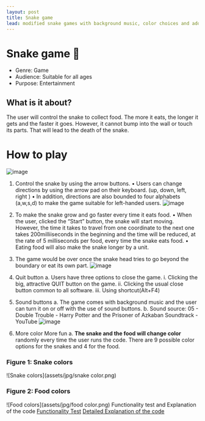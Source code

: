 ```yaml
---
layout: post
title: Snake game
lead: modified snake games with background music, color choices and additional key bindings
---
```

# Snake game 🐍
* Genre: Game
* Audience: Suitable for all ages
* Purpose: Entertainment
## What is it about?
The user will control the snake to collect food. The more it eats, the longer it gets and the faster it goes. However, it cannot bump into the wall or touch its parts. That will lead to the death of the snake.
   
# How to play
![image](https://github.com/chaw-thiri/Snake-game/assets/113085742/5ca1c683-ffba-4d26-896d-659f9b4a5865)

1.	Control the snake by using the arrow buttons.
•	Users can change directions by using the arrow pad on their keyboard. (up, down, left, right )
•	In addition, directions are also bounded to four alphabets (a,w,s,d) to make the game suitable for left-handed users.
![image](https://github.com/chaw-thiri/Snake-game/assets/113085742/5aaa5cf0-b56c-4fbd-a984-b8ac382fe0c2)

3.	To make the snake grow and go faster every time it eats food.
•	When the user, clicked the “Start” button, the snake will start moving. However, the time it takes to travel from one coordinate to the next one takes 200milliiseconds in the beginning and the time will be reduced, at the rate of 5 milliseconds per food, every time the snake eats food.
•	Eating food will also make the snake longer by a unit.

4. The game would be over once the snake head tries to go beyond the boundary or eat its own part.
![image](https://github.com/chaw-thiri/Snake-game/assets/113085742/168d6258-2f2b-450c-bd93-dc3eb128517d)

6.	Quit button
a.	Users have three options to close the game.
i.	Clicking the big, attractive QUIT button on the game.
ii.	Clicking the usual close button common to all software.
iii.	Using shortcut(Alt+F4)
7.	Sound buttons
a.	The game comes with background music and the user can turn it on or off with the use of sound buttons.
b.	Sound source: 05 - Double Trouble - Harry Potter and the Prisoner of Azkaban Soundtrack - YouTube
![image](https://github.com/chaw-thiri/Snake-game/assets/113085742/bc20243c-b70d-4cf7-9614-083ca2c197eb)

8.	More color More fun
a.	**The snake and the food will change color** randomly every time the user runs the code. There are 9 possible color options for the snakes and 4 for the food.

### Figure 1: Snake colors
![Snake colors](assets/jpg/snake color.png)

### Figure 2: Food colors
![Food colors](assets/jpg/food color.png)
Functionality test and Explanation of the code 
[Functionality Test](https://www.youtube.com/watch?v=oT9RIQdWOVE&feature=youtu.be)
[Detailed Explanation of the code](https://www.youtube.com/watch?v=CAOCpaukXAw&feature=youtu.be)

